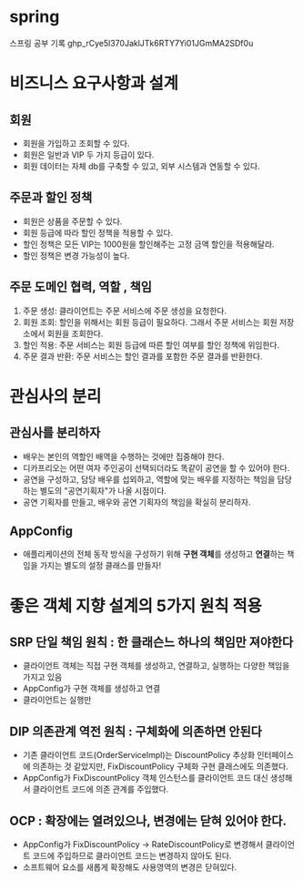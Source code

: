 # spring
스프링 공부 기록
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

# 비즈니스 요구사항과 설계 
## 회원
- 회원을 가입하고 조회할 수 있다.
- 회원은 일반과 VIP 두 가지 등급이 있다.
- 회원 데이터는 자체 db를 구축할 수 있고, 외부 시스템과 연동할 수 있다.
## 주문과 할인 정책
- 회원은 상품을 주문할 수 있다.
- 회원 등급에 따라 할인 정책을 적용할 수 있다.
- 할인 정책은 모든 VIP는 1000원을 할인해주는 고정 금액 할인을 적용해달라.
- 할인 정책은 변경 가능성이 높다. 
## 주문 도메인 협력, 역할 , 책임
1. 주문 생성: 클라이언트는 주문 서비스에 주문 생성을 요청한다.
2. 회원 조회: 할인을 위해서는 회원 등급이 필요하다. 그래서 주문 서비스는 회원 저장소에서 회원을 조회한다.
3. 할인 적용: 주문 서비스는 회원 등급에 따른 할인 여부를 할인 정책에 위임한다.
4. 주문 결과 반환: 주문 서비스는 할인 결과를 포함한 주문 결과를 반환한다. 

# 관심사의 분리
## 관심사를 분리하자
- 배우는 본인의 역할인 배역을 수행하는 것에만 집중해야 한다.
- 디카프리오는 어떤 여자 주인공이 선택되더라도 똑같이 공연을 할 수 있어야 한다.
- 공연을 구성하고, 담당 배우를 섭외하고, 역할에 맞는 배우를 지정하는 책임을 담당하는 별도의 "공연기획자"가 나올 시점이다.
- 공연 기획자를 만들고, 배우와 공연 기획자의 책임을 확실히 분리하자.

## AppConfig
- 애플리케이션의 전체 동작 방식을 구성하기 위해 <b>구현 객체</b>를 생성하고 <b>연결</b>하는 책임을 가지는 별도의 설정 클래스를 만들자!

# 좋은 객체 지향 설계의 5가지 원칙 적용
## SRP 단일 책임 원칙 : 한 클래슨느 하나의 책임만 져야한다
- 클라이언트 객체는 직접 구현 객체를 생성하고, 연결하고, 실행하는 다양한 책임을 가지고 있음
- AppConfig가 구현 객체를 생성하고 연결
- 클라이언트는 실행만
## DIP 의존관계 역전 원칙 : 구체화에 의존하면 안된다
- 기존 클라이언트 코드(OrderServiceImpl)는 DiscountPolicy 추상화 인터페이스에 의존하는 것 같았지만, FixDiscountPolicy 구체화 구현 클래스에도 의존했다.
- AppConfig가 FixDiscountPolicy 객체 인스턴스를 클라이언트 코드 대신 생성해서 클라이언트 코드에 의존 관계를 주입했다.
## OCP : 확장에는 열려있으나, 변경에는 닫혀 있어야 한다.
- AppConfig가 FixDiscountPolicy -> RateDiscountPolicy로 변경해서 클라이언트 코드에 주입하므로 클라이언트 코드는 변경하지 않아도 된다.
- 소프트웨어 요소를 새롭게 확장해도 사용영역의 변경은 닫혀있다.
